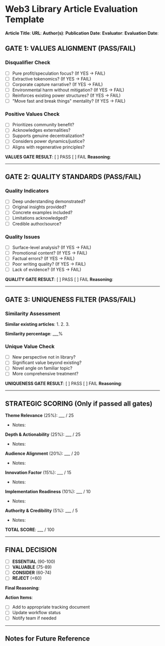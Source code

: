 # Web3 Library Article Evaluation Template

**Article Title**: 
**URL**: 
**Author(s)**: 
**Publication Date**: 
**Evaluator**: 
**Evaluation Date**: 

## GATE 1: VALUES ALIGNMENT (PASS/FAIL)

### Disqualifier Check
- [ ] Pure profit/speculation focus? (If YES → FAIL)
- [ ] Extractive tokenomics? (If YES → FAIL)
- [ ] Corporate capture narrative? (If YES → FAIL)
- [ ] Environmental harm without mitigation? (If YES → FAIL)
- [ ] Reinforces existing power structures? (If YES → FAIL)
- [ ] "Move fast and break things" mentality? (If YES → FAIL)

### Positive Values Check
- [ ] Prioritizes community benefit?
- [ ] Acknowledges externalities?
- [ ] Supports genuine decentralization?
- [ ] Considers power dynamics/justice?
- [ ] Aligns with regenerative principles?

**VALUES GATE RESULT**: [ ] PASS  [ ] FAIL
**Reasoning**: 

---

## GATE 2: QUALITY STANDARDS (PASS/FAIL)

### Quality Indicators
- [ ] Deep understanding demonstrated?
- [ ] Original insights provided?
- [ ] Concrete examples included?
- [ ] Limitations acknowledged?
- [ ] Credible author/source?

### Quality Issues
- [ ] Surface-level analysis? (If YES → FAIL)
- [ ] Promotional content? (If YES → FAIL)
- [ ] Factual errors? (If YES → FAIL)
- [ ] Poor writing quality? (If YES → FAIL)
- [ ] Lack of evidence? (If YES → FAIL)

**QUALITY GATE RESULT**: [ ] PASS  [ ] FAIL
**Reasoning**: 

---

## GATE 3: UNIQUENESS FILTER (PASS/FAIL)

### Similarity Assessment
**Similar existing articles**:
1. 
2. 
3. 

**Similarity percentage**: ___%

### Unique Value Check
- [ ] New perspective not in library?
- [ ] Significant value beyond existing?
- [ ] Novel angle on familiar topic?
- [ ] More comprehensive treatment?

**UNIQUENESS GATE RESULT**: [ ] PASS  [ ] FAIL
**Reasoning**: 

---

## STRATEGIC SCORING (Only if passed all gates)

**Theme Relevance** (25%): ___ / 25
- Notes: 

**Depth & Actionability** (25%): ___ / 25
- Notes: 

**Audience Alignment** (20%): ___ / 20
- Notes: 

**Innovation Factor** (15%): ___ / 15
- Notes: 

**Implementation Readiness** (10%): ___ / 10
- Notes: 

**Authority & Credibility** (5%): ___ / 5
- Notes: 

**TOTAL SCORE**: ___ / 100

---

## FINAL DECISION

- [ ] **ESSENTIAL** (90-100)
- [ ] **VALUABLE** (75-89)
- [ ] **CONSIDER** (60-74)
- [ ] **REJECT** (<60)

**Final Reasoning**: 

**Action Items**:
- [ ] Add to appropriate tracking document
- [ ] Update workflow status
- [ ] Notify team if needed

---

## Notes for Future Reference